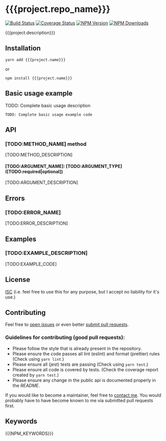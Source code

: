 # {{{project.repo_name}}}

[![Build Status](https://travis-ci.org/{{{author.github_username}}}/{{{project.repo_name}}}.svg?branch=master)](https://travis-ci.org/{{{author.github_username}}}/{{{project.repo_name}}})
[![Coverage Status](https://coveralls.io/repos/github/{{{author.github_username}}}/{{{project.repo_name}}}/badge.svg?branch=master)](https://coveralls.io/github/{{{author.github_username}}}/{{{project.repo_name}}}?branch=master)
[![NPM Version](https://img.shields.io/npm/v/{{{project.name}}}.svg)](https://www.npmjs.com/package/{{{project.name}}})
[![NPM Downloads](https://img.shields.io/npm/dw/{{{project.name}}}.svg)](https://www.npmjs.com/package/{{{project.name}}})

{{{project.description}}}

## Installation

`yarn add {{{project.name}}}`

or

`npm install {{{project.name}}}`

## Basic usage example

TODO: Complete basic usage description

```
TODO: Complete basic usage example code
```

## API

### [TODO:METHOD_NAME] method

[TODO:METHOD_DESCRIPTION]

#### [TODO:ARGUMENT_NAME]: [TODO:ARGUMENT_TYPE] ([TODO:required|optional])

[TODO:ARGUMENT_DESCRIPTION]

## Errors

### [TODO:ERROR_NAME]

[TODO:ERROR_DESCRIPTION]

## Examples

### [TODO:EXAMPLE_DESCRIPTION]

[TODO:EXAMPLE_CODE]

## License

[ISC](https://opensource.org/licenses/ISC)
(i.e. feel free to use this for any purpose, but I accept no liability for it's use.)

## Contributing

Feel free to [open issues](https://github.com/{{{author.github_username}}}/{{{project.repo_name}}}/issues) or even better [submit pull requests](https://github.com/{{{author.github_username}}}/{{{project.repo_name}}}/pulls).

### Guidelines for contributing (good pull requests):

 * Please follow the style that is already present in the repository.
 * Please ensure the code passes all lint (eslint) and format (prettier) rules (Check using `yarn lint`.)
 * Please ensure all (jest) tests are passing (Check using `yarn test`.)
 * Please ensure all code is covered by tests. (Check the coverage report created by `yarn test`.)
 * Please ensure any change in the public api is documented properly in the *README*.

If you would like to become a maintainer, feel free to [contact me](https://github.com/{{{author.github_username}}}). You would probably have to have become known to me via submitted pull requests first.

## Keywords

{{{NPM_KEYWORDS}}}
